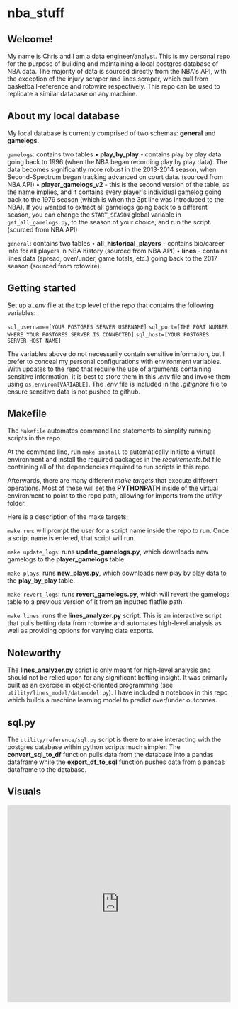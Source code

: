# nba_stuff

## Welcome!

My name is Chris and I am a data engineer/analyst. This is my personal repo for the purpose of building and maintaining a local postgres database of NBA data. The majority of data is sourced directly from the NBA's API, with the exception of the injury scraper and lines scraper, which pull from basketball-reference and rotowire respectively. This repo can be used to replicate a similar database on any machine.

## About my local database

My local database is currently comprised of two schemas: **general** and **gamelogs**.

`gamelogs`: contains two tables
    • **play_by_play** - contains play by play data going back to 1996 (when the NBA began recording play by play data). The data becomes significantly more robust in the 2013-2014 season, when Second-Spectrum began tracking advanced on court data. (sourced from NBA API)
    • **player_gamelogs_v2** - this is the second version of the table, as the name implies, and it contains every player's individual gamelog going back to the 1979 season (which is when the 3pt line was introduced to the NBA). If you wanted to extract all gamelogs going back to a different season, you can change the `START_SEASON` global variable in `get_all_gamelogs.py`, to the season of your choice, and run the script. (sourced from NBA API)

`general`: contains two tables
    • **all_historical_players** - contains bio/career info for all players in NBA history (sourced from NBA API)
    • **lines** - contains lines data (spread, over/under, game totals, etc.) going back to the 2017 season (sourced from rotowire).

## Getting started

Set up a _.env_ file at the top level of the repo that contains the following variables:

`sql_username=[YOUR POSTGRES SERVER USERNAME]`
`sql_port=[THE PORT NUMBER WHERE YOUR POSTGRES SERVER IS CONNECTED]`
`sql_host=[YOUR POSTGRES SERVER HOST NAME]`

The variables above do not necessarily contain sensitive information, but I prefer to conceal my personal configurations with environment variables. With updates to the repo that require the use of arguments containing sensitive information, it is best to store them in this _.env_ file and invoke them using `os.environ[VARIABLE]`. The _.env_ file is included in the _.gitignore_ file to ensure sensitive data is not pushed to github.

## Makefile

The `Makefile` automates command line statements to simplify running scripts in the repo.

At the command line, run `make install` to automatically initiate a virtual environment and install the required packages in the _requirements.txt_ file containing all of the dependencies required to run scripts in this repo. 

Afterwards, there are many different _make targets_ that execute different operations. Most of these will set the **PYTHONPATH** inside of the virtual environment to point to the repo path, allowing for imports from the _utility_ folder.

Here is a description of the make targets:

`make run`: will prompt the user for a script name inside the repo to run. Once a script name is entered, that script will run.

`make update_logs`: runs **update_gamelogs.py**, which downloads new gamelogs to the **player_gamelogs** table.

`make plays`: runs **new_plays.py**, which downloads new play by play data to the **play_by_play** table.

`make revert_logs`: runs **revert_gamelogs.py**, which will revert the gamelogs table to a previous version of it from an inputted flatfile path.

`make lines`: runs the **lines_analyzer.py** script. This is an interactive script that pulls betting data from rotowire and automates high-level analysis as well as providing options for varying data exports.


## Noteworthy

The **lines_analyzer.py** script is only meant for high-level analysis and should not be relied upon for any significant betting insight. It was primarily built as an exercise in object-oriented programming (see `utility/lines_model/datamodel.py`). I have included a notebook in this repo which builds a machine learning model to predict over/under outcomes.

## sql.py

The `utility/reference/sql.py` script is there to make interacting with the postgres database within python scripts much simpler. The **convert_sql_to_df** function pulls data from the database into a pandas dataframe while the **export_df_to_sql** function pushes data from a pandas dataframe to the database. 

## Visuals

<iframe title="3 Pointers in the 3 Point Era" aria-label="Interactive line chart" id="datawrapper-chart-k4ecb" src="https://datawrapper.dwcdn.net/k4ecb/2/" scrolling="no" frameborder="0" style="width: 0; min-width: 100% !important; border: none;" height="445" data-external="1"></iframe><script type="text/javascript">!function(){"use strict";window.addEventListener("message",(function(a){if(void 0!==a.data["datawrapper-height"]){var e=document.querySelectorAll("iframe");for(var t in a.data["datawrapper-height"])for(var r=0;r<e.length;r++)if(e[r].contentWindow===a.source){var i=a.data["datawrapper-height"][t]+"px";e[r].style.height=i}}}))}();
</script>